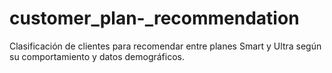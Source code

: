 # customer_plan-_recommendation
Clasificación de clientes para recomendar entre planes Smart y Ultra según su comportamiento y datos demográficos.
